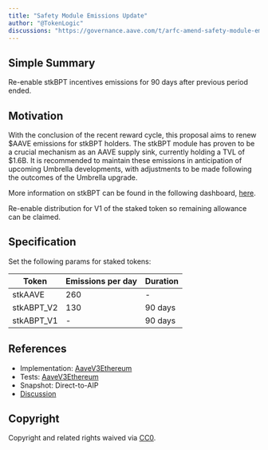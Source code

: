 ```yaml
---
title: "Safety Module Emissions Update"
author: "@TokenLogic"
discussions: "https://governance.aave.com/t/arfc-amend-safety-module-emissions/16640/26"
---
```


## Simple Summary

Re-enable stkBPT incentives emissions for 90 days after previous period ended.

## Motivation

With the conclusion of the recent reward cycle, this proposal aims to renew $AAVE emissions for stkBPT holders. The stkBPT module has proven to be a crucial mechanism as an AAVE supply sink, currently holding a TVL of $1.6B. It is recommended to maintain these emissions in anticipation of upcoming Umbrella developments, with adjustments to be made following the outcomes of the Umbrella upgrade.

More information on stkBPT can be found in the following dashboard, [here](https://dune.com/xmc2/aave-safety-module).

Re-enable distribution for V1 of the staked token so remaining allowance can be claimed.

## Specification

Set the following params for staked tokens:

| Token      | Emissions per day | Duration |
| ---------- | ----------------- | -------- |
| stkAAVE    | 260               | -        |
| stkABPT_V2 | 130               | 90 days  |
| stkABPT_V1 | -                 | 90 days  |

## References

- Implementation: [AaveV3Ethereum](https://github.com/bgd-labs/aave-proposals-v3/blob/main/src/20251029_AaveV3Ethereum_SafetyModuleEmissionsUpdate/AaveV3Ethereum_SafetyModuleEmissionsUpdate_20251029.sol)
- Tests: [AaveV3Ethereum](https://github.com/bgd-labs/aave-proposals-v3/blob/main/src/20251029_AaveV3Ethereum_SafetyModuleEmissionsUpdate/AaveV3Ethereum_SafetyModuleEmissionsUpdate_20251029.t.sol)
- Snapshot: Direct-to-AIP
- [Discussion](https://governance.aave.com/t/arfc-amend-safety-module-emissions/16640/26)

## Copyright

Copyright and related rights waived via [CC0](https://creativecommons.org/publicdomain/zero/1.0/).
